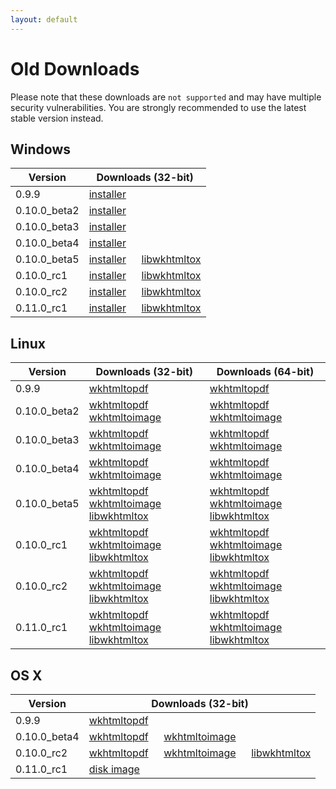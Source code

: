 ```yaml
---
layout: default
---
```


# Old Downloads

Please note that these downloads are `not supported` and may have multiple security vulnerabilities. You are strongly recommended to use the latest stable version instead.

## Windows

Version      | Downloads (32-bit)
-------      | ------------------
0.9.9        | [installer](http://downloads.sourceforge.net/project/wkhtmltopdf/old-archive/windows/wkhtmltopdf-0.9.9-installer.exe)
0.10.0_beta2 | [installer](http://downloads.sourceforge.net/project/wkhtmltopdf/old-archive/windows/wkhtmltopdf-0.10.0_beta2-installer.exe)
0.10.0_beta3 | [installer](http://downloads.sourceforge.net/project/wkhtmltopdf/old-archive/windows/wkhtmltox-0.10.0_beta3-installer.exe)
0.10.0_beta4 | [installer](http://downloads.sourceforge.net/project/wkhtmltopdf/old-archive/windows/wkhtmltox-0.10.0_beta4-installer.exe)
0.10.0_beta5 | [installer](http://downloads.sourceforge.net/project/wkhtmltopdf/old-archive/windows/wkhtmltox-0.10.0_beta5-installer.exe)   &emsp; [libwkhtmltox](http://downloads.sourceforge.net/project/wkhtmltopdf/old-archive/windows/libwkhtmltox-0.10.0_beta5_2.zip)
0.10.0_rc1   | [installer](http://downloads.sourceforge.net/project/wkhtmltopdf/old-archive/windows/wkhtmltox-0.10.0_rc1-installer.exe)     &emsp; [libwkhtmltox](http://downloads.sourceforge.net/project/wkhtmltopdf/old-archive/windows/libwkhtmltox-0.10.0_rc1.zip)
0.10.0_rc2   | [installer](http://downloads.sourceforge.net/project/wkhtmltopdf/old-archive/windows/wkhtmltox-0.10.0_rc2-installer.exe)     &emsp; [libwkhtmltox](http://downloads.sourceforge.net/project/wkhtmltopdf/old-archive/windows/libwkhtmltox-0.10.0_rc2.zip)
0.11.0_rc1   | [installer](http://downloads.sourceforge.net/project/wkhtmltopdf/old-archive/windows/wkhtmltox-0.11.0_rc1-installer.exe)     &emsp; [libwkhtmltox](http://downloads.sourceforge.net/project/wkhtmltopdf/old-archive/windows/libwkhtmltox-0.11.0_rc1.zip)

## Linux

Version      | Downloads (32-bit)                                                                                                                                                                                                                                                                                                                                                                                                       | Downloads (64-bit)
-------      | ------------------                                                                                                                                                                                                                                                                                                                                                                                                       | ------------------
0.9.9        | [wkhtmltopdf](http://downloads.sourceforge.net/project/wkhtmltopdf/old-archive/linux/wkhtmltopdf-0.9.9-static-i386.tar.bz2)                                                                                                                                                                                                                                                                                              | [wkhtmltopdf](http://downloads.sourceforge.net/project/wkhtmltopdf/old-archive/linux/wkhtmltopdf-0.9.9-static-amd64.tar.bz2)
0.10.0_beta2 | [wkhtmltopdf](http://downloads.sourceforge.net/project/wkhtmltopdf/old-archive/linux/wkhtmltopdf-0.10.0_beta2-static-i386.tar.bz2)  &emsp; [wkhtmltoimage](http://downloads.sourceforge.net/project/wkhtmltopdf/old-archive/linux/wkhtmltoimage-0.10.0_beta2-static-i386.tar.bz2)                                                                                                                                        | [wkhtmltopdf](http://downloads.sourceforge.net/project/wkhtmltopdf/old-archive/linux/wkhtmltopdf-0.10.0_beta2-static-amd64.tar.bz2)  &emsp; [wkhtmltoimage](http://downloads.sourceforge.net/project/wkhtmltopdf/old-archive/linux/wkhtmltoimage-0.10.0_beta2-static-amd64.tar.bz2)
0.10.0_beta3 | [wkhtmltopdf](http://downloads.sourceforge.net/project/wkhtmltopdf/old-archive/linux/wkhtmltopdf-0.10.0_beta3-static-i386.tar.bz2)  &emsp; [wkhtmltoimage](http://downloads.sourceforge.net/project/wkhtmltopdf/old-archive/linux/wkhtmltoimage-0.10.0_beta3-static-i386.tar.bz2)                                                                                                                                        | [wkhtmltopdf](http://downloads.sourceforge.net/project/wkhtmltopdf/old-archive/linux/wkhtmltopdf-0.10.0_beta3-static-amd64.tar.bz2)  &emsp; [wkhtmltoimage](http://downloads.sourceforge.net/project/wkhtmltopdf/old-archive/linux/wkhtmltoimage-0.10.0_beta3-static-amd64.tar.bz2)
0.10.0_beta4 | [wkhtmltopdf](http://downloads.sourceforge.net/project/wkhtmltopdf/old-archive/linux/wkhtmltopdf-0.10.0_beta4-static-i386.tar.bz2)  &emsp; [wkhtmltoimage](http://downloads.sourceforge.net/project/wkhtmltopdf/old-archive/linux/wkhtmltoimage-0.10.0_beta4-static-i386.tar.bz2)                                                                                                                                        | [wkhtmltopdf](http://downloads.sourceforge.net/project/wkhtmltopdf/old-archive/linux/wkhtmltopdf-0.10.0_beta4-static-amd64.tar.bz2)  &emsp; [wkhtmltoimage](http://downloads.sourceforge.net/project/wkhtmltopdf/old-archive/linux/wkhtmltoimage-0.10.0_beta4-static-amd64.tar.bz2)
0.10.0_beta5 | [wkhtmltopdf](http://downloads.sourceforge.net/project/wkhtmltopdf/old-archive/linux/wkhtmltopdf-0.10.0_beta5-static-i386.tar.lzma) &emsp; [wkhtmltoimage](http://downloads.sourceforge.net/project/wkhtmltopdf/old-archive/linux/wkhtmltoimage-0.10.0_beta5-static-i386.tar.lzma) &emsp; [libwkhtmltox](http://downloads.sourceforge.net/project/wkhtmltopdf/old-archive/linux/libwkhtmltox-0.10.0_beta5-i386.tar.lzma) | [wkhtmltopdf](http://downloads.sourceforge.net/project/wkhtmltopdf/old-archive/linux/wkhtmltopdf-0.10.0_beta5-static-amd64.tar.lzma) &emsp; [wkhtmltoimage](http://downloads.sourceforge.net/project/wkhtmltopdf/old-archive/linux/wkhtmltoimage-0.10.0_beta5-static-amd64.tar.lzma) &emsp; [libwkhtmltox](http://downloads.sourceforge.net/project/wkhtmltopdf/old-archive/linux/libwkhtmltox-0.10.0_beta5-amd64.tar.lzma)
0.10.0_rc1   | [wkhtmltopdf](http://downloads.sourceforge.net/project/wkhtmltopdf/old-archive/linux/wkhtmltopdf-0.10.0_rc1-static-i386.tar.lzma)   &emsp; [wkhtmltoimage](http://downloads.sourceforge.net/project/wkhtmltopdf/old-archive/linux/wkhtmltoimage-0.10.0_rc1-static-i386.tar.lzma)   &emsp; [libwkhtmltox](http://downloads.sourceforge.net/project/wkhtmltopdf/old-archive/linux/libwkhtmltox-0.10.0_rc1-i386.tar.lzma)   | [wkhtmltopdf](http://downloads.sourceforge.net/project/wkhtmltopdf/old-archive/linux/wkhtmltopdf-0.10.0_rc1-static-amd64.tar.lzma)   &emsp; [wkhtmltoimage](http://downloads.sourceforge.net/project/wkhtmltopdf/old-archive/linux/wkhtmltoimage-0.10.0_rc1-static-amd64.tar.lzma)   &emsp; [libwkhtmltox](http://downloads.sourceforge.net/project/wkhtmltopdf/old-archive/linux/libwkhtmltox-0.10.0_rc1-amd64.tar.lzma)
0.10.0_rc2   | [wkhtmltopdf](http://downloads.sourceforge.net/project/wkhtmltopdf/old-archive/linux/wkhtmltopdf-0.10.0_rc2-static-i386.tar.bz2)    &emsp; [wkhtmltoimage](http://downloads.sourceforge.net/project/wkhtmltopdf/old-archive/linux/wkhtmltoimage-0.10.0_rc2-static-i386.tar.bz2)    &emsp; [libwkhtmltox](http://downloads.sourceforge.net/project/wkhtmltopdf/old-archive/linux/libwkhtmltox-0.10.0_rc2-i386.tar.bz2)    | [wkhtmltopdf](http://downloads.sourceforge.net/project/wkhtmltopdf/old-archive/linux/wkhtmltopdf-0.10.0_rc2-static-amd64.tar.bz2)    &emsp; [wkhtmltoimage](http://downloads.sourceforge.net/project/wkhtmltopdf/old-archive/linux/wkhtmltoimage-0.10.0_rc2-static-amd64.tar.bz2)    &emsp; [libwkhtmltox](http://downloads.sourceforge.net/project/wkhtmltopdf/old-archive/linux/libwkhtmltox-0.10.0_rc2-amd64.tar.bz2)
0.11.0_rc1   | [wkhtmltopdf](http://downloads.sourceforge.net/project/wkhtmltopdf/old-archive/linux/wkhtmltopdf-0.11.0_rc1-static-i386.tar.bz2)    &emsp; [wkhtmltoimage](http://downloads.sourceforge.net/project/wkhtmltopdf/old-archive/linux/wkhtmltoimage-0.11.0_rc1-static-i386.tar.bz2)    &emsp; [libwkhtmltox](http://downloads.sourceforge.net/project/wkhtmltopdf/old-archive/linux/libwkhtmltox-0.11.0_rc1-i386.tar.bz2)    | [wkhtmltopdf](http://downloads.sourceforge.net/project/wkhtmltopdf/old-archive/linux/wkhtmltopdf-0.11.0_rc1-static-amd64.tar.bz2)    &emsp; [wkhtmltoimage](http://downloads.sourceforge.net/project/wkhtmltopdf/old-archive/linux/wkhtmltoimage-0.11.0_rc1-static-amd64.tar.bz2)    &emsp; [libwkhtmltox](http://downloads.sourceforge.net/project/wkhtmltopdf/old-archive/linux/libwkhtmltox-0.11.0_rc1-amd64.tar.bz2)

## OS X

Version      | Downloads (32-bit)
-------      | ------------------
0.9.9        | [wkhtmltopdf](http://downloads.sourceforge.net/project/wkhtmltopdf/old-archive/osx/wkhtmltopdf-0.9.9-OS-X.i368)
0.10.0_beta4 | [wkhtmltopdf](http://downloads.sourceforge.net/project/wkhtmltopdf/old-archive/osx/wkhtmltopdf-0.10.0_beta4_OS-X.i386)        &emsp; [wkhtmltoimage](http://downloads.sourceforge.net/project/wkhtmltopdf/old-archive/osx/wkhtmltoimage-0.10.0_beta4-OS-X.i386)
0.10.0_rc2   | [wkhtmltopdf](http://downloads.sourceforge.net/project/wkhtmltopdf/old-archive/osx/wkhtmltopdf-OSX-0.10.0_rc2-static.tar.bz2) &emsp; [wkhtmltoimage](http://downloads.sourceforge.net/project/wkhtmltopdf/old-archive/osx/wkhtmltoimage-OSX-0.10.0_rc2-static.tar.bz2) &emsp; [libwkhtmltox](http://downloads.sourceforge.net/project/wkhtmltopdf/old-archive/osx/libwkhtmltox-OSX-0.10.0_rc2.tar.bz2)
0.11.0_rc1   | [disk image](http://downloads.sourceforge.net/project/wkhtmltopdf/old-archive/osx/wkhtmltopdf.dmg)
